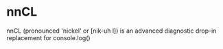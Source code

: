 # nnCL
nnCL (pronounced 'nickel' or [nik-uh l]) is an advanced diagnostic drop-in replacement for console.log()
